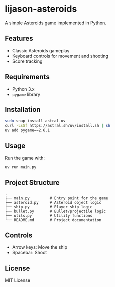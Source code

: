 # lijason-asteroids

A simple Asteroids game implemented in Python.

## Features

- Classic Asteroids gameplay
- Keyboard controls for movement and shooting
- Score tracking

## Requirements

- Python 3.x
- `pygame` library

## Installation

```bash
sudo snap install astral-uv
curl -LsSf https://astral.sh/uv/install.sh | sh
uv add pygame==2.6.1
```

## Usage

Run the game with:

```bash
uv run main.py
```

## Project Structure

```
.
├── main.py         # Entry point for the game
├── asteroid.py     # Asteroid object logic
├── ship.py         # Player ship logic
├── bullet.py       # Bullet/projectile logic
├── utils.py        # Utility functions
└── README.md       # Project documentation
```

## Controls

- Arrow keys: Move the ship
- Spacebar: Shoot

## License

MIT License  